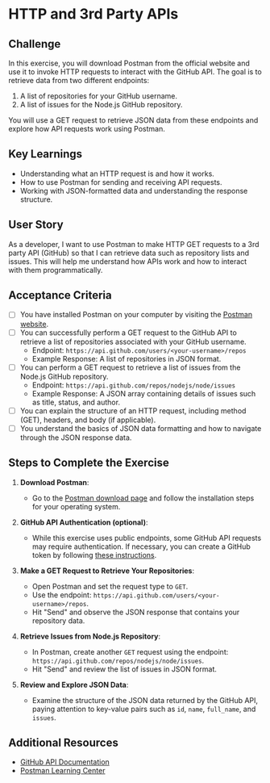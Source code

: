 # HTTP and 3rd Party APIs

## Challenge

In this exercise, you will download Postman from the official website and use it to invoke HTTP requests to interact with the GitHub API. The goal is to retrieve data from two different endpoints:

1. A list of repositories for your GitHub username.
2. A list of issues for the Node.js GitHub repository.

You will use a GET request to retrieve JSON data from these endpoints and explore how API requests work using Postman.

## Key Learnings

- Understanding what an HTTP request is and how it works.
- How to use Postman for sending and receiving API requests.
- Working with JSON-formatted data and understanding the response structure.

## User Story

As a developer, I want to use Postman to make HTTP GET requests to a 3rd party API (GitHub) so that I can retrieve data such as repository lists and issues. This will help me understand how APIs work and how to interact with them programmatically.

## Acceptance Criteria

- [ ] You have installed Postman on your computer by visiting the [Postman website](https://www.postman.com/downloads/).
- [ ] You can successfully perform a GET request to the GitHub API to retrieve a list of repositories associated with your GitHub username.
  - Endpoint: `https://api.github.com/users/<your-username>/repos`
  - Example Response: A list of repositories in JSON format.
- [ ] You can perform a GET request to retrieve a list of issues from the Node.js GitHub repository.
  - Endpoint: `https://api.github.com/repos/nodejs/node/issues`
  - Example Response: A JSON array containing details of issues such as title, status, and author.
- [ ] You can explain the structure of an HTTP request, including method (GET), headers, and body (if applicable).
- [ ] You understand the basics of JSON data formatting and how to navigate through the JSON response data.

## Steps to Complete the Exercise

1. **Download Postman**:
   - Go to the [Postman download page](https://www.postman.com/downloads/) and follow the installation steps for your operating system.
2. **GitHub API Authentication (optional)**:
   - While this exercise uses public endpoints, some GitHub API requests may require authentication. If necessary, you can create a GitHub token by following [these instructions](https://docs.github.com/en/enterprise-server@3.4/authentication/keeping-your-account-and-data-secure/creating-a-personal-access-token).
3. **Make a GET Request to Retrieve Your Repositories**:

   - Open Postman and set the request type to `GET`.
   - Use the endpoint: `https://api.github.com/users/<your-username>/repos`.
   - Hit "Send" and observe the JSON response that contains your repository data.

4. **Retrieve Issues from Node.js Repository**:

   - In Postman, create another `GET` request using the endpoint: `https://api.github.com/repos/nodejs/node/issues`.
   - Hit "Send" and review the list of issues in JSON format.

5. **Review and Explore JSON Data**:
   - Examine the structure of the JSON data returned by the GitHub API, paying attention to key-value pairs such as `id`, `name`, `full_name`, and `issues`.

## Additional Resources

- [GitHub API Documentation](https://docs.github.com/en/rest)
- [Postman Learning Center](https://learning.postman.com/docs/getting-started/introduction/)


